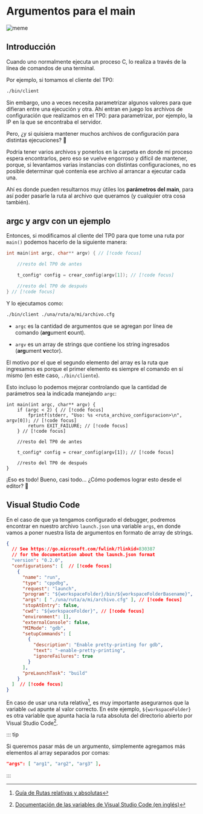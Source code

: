# Argumentos para el main

![meme](/img/guias/programacion/main/meme.jpg)

## Introducción

Cuando uno normalmente ejecuta un proceso C, lo realiza a través de la línea de
comandos de una terminal.

Por ejemplo, si tomamos el cliente del TP0:

```bash
./bin/client
```

Sin embargo, uno a veces necesita parametrizar algunos valores para que difieran
entre una ejecución y otra. Ahí entran en juego los archivos de configuración
que realizamos en el TP0: para parametrizar, por ejemplo, la IP en la que se
encontraba el servidor.

Pero, ¿y si quisiera mantener muchos archivos de configuración para distintas
ejecuciones? :thinking:

Podría tener varios archivos y ponerlos en la carpeta en donde mi proceso espera
encontrarlos, pero eso se vuelve engorroso y difícil de mantener, porque, si
levantamos varias instancias con distintas configuraciones, no es posible
determinar qué contenía ese archivo al arrancar a ejecutar cada una.

Ahí es donde pueden resultarnos muy útiles los **parámetros del main**, para así
poder pasarle la ruta al archivo que queramos (y cualquier otra cosa también).

## argc y argv con un ejemplo

Entonces, si modificamos al cliente del TP0 para que tome una ruta por `main()`
podemos hacerlo de la siguiente manera:

```c
int main(int argc, char** argv) { // [!code focus]

    //resto del TP0 de antes

    t_config* config = crear_config(argv[1]); // [!code focus]

    //resto del TP0 de después
} // [!code focus]
```

Y lo ejecutamos como:

```bash
./bin/client ./una/ruta/a/mi/archivo.cfg
```

- `argc` es la cantidad de argumentos que se agregan por línea de comando
  (**arg**ument **c**ount).

- `argv` es un array de strings que contiene los string ingresados (**arg**ument
  **v**ector).

El motivo por el que el segundo elemento del array es la ruta que ingresamos es
porque el primer elemento es siempre el comando en sí mismo (en este caso,
`./bin/cliente`).

Esto incluso lo podemos mejorar controlando que la cantidad de parámetros sea la
indicada manejando `argc`:

```c{2-5}
int main(int argc, char** argv) {
    if (argc < 2) { // [!code focus]
        fprintf(stderr, "Uso: %s <ruta_archivo_configuracion>\n", argv[0]); // [!code focus]
        return EXIT_FAILURE; // [!code focus]
    } // [!code focus]

    //resto del TP0 de antes

    t_config* config = crear_config(argv[1]); // [!code focus]

    //resto del TP0 de después
}
```

¡Eso es todo! Bueno, casi todo... ¿Cómo podemos lograr esto desde el editor?
:thinking:

## Visual Studio Code

En el caso de que ya tengamos configurado el debugger, podremos encontrar en
nuestro archivo `launch.json` una variable `args`, en donde vamos a
poner nuestra lista de argumentos en formato de array de strings.

```json
{
  // See https://go.microsoft.com/fwlink/?linkid=830387
  // for the documentation about the launch.json format
  "version": "0.2.0",
  "configurations": [  // [!code focus]
    {
      "name": "run",
      "type": "cppdbg",
      "request": "launch",
      "program": "${workspaceFolder}/bin/${workspaceFolderBasename}",
      "args": [ "./una/ruta/a/mi/archivo.cfg" ], // [!code focus]
      "stopAtEntry": false,
      "cwd": "${workspaceFolder}", // [!code focus]
      "environment": [],
      "externalConsole": false,
      "MIMode": "gdb",
      "setupCommands": [
        {
          "description": "Enable pretty-printing for gdb",
          "text": "-enable-pretty-printing",
          "ignoreFailures": true
        }
      ],
      "preLaunchTask": "build"
    }
  ]  // [!code focus]
}
```

En caso de usar una ruta relativa[^1], es muy importante
asegurarnos que la variable `cwd` apunte al valor correcto. En este ejemplo,
`${workspaceFolder}` es otra variable que apunta hacia la ruta absoluta del
directorio abierto por Visual Studio Code[^2].

::: tip

Si queremos pasar más de un argumento, simplemente agregamos más elementos al
array separados por comas:

```json
"args": [ "arg1", "arg2", "arg3" ],
```

:::

[^1]: [Guía de Rutas relativas y absolutas](/guias/consola/rutas)

[^2]: [Documentación de las variables de Visual Studio Code (en inglés)](https://code.visualstudio.com/docs/editor/variables-reference)
